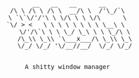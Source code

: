 <div align="center">
<pre>
 __   __   __      __
/\ \ /\ \ /\ \  __/\ \  /'\_/`\
\ `\`\/'/'\ \ \/\ \ \ \/\      \
 `\/ > <   \ \ \ \ \ \ \ \ \__\ \  
    \/'/\`\ \ \ \_/ \_\ \ \ \_/\ \
    /\_\\ \_\\ `\___x___/\ \_\\ \_\
    \/_/ \/_/ '\/__//__/  \/_/ \/_/
<br>
A shitty window manager
</pre>
</div>
